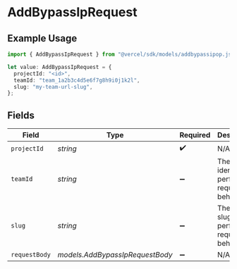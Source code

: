 # AddBypassIpRequest

## Example Usage

```typescript
import { AddBypassIpRequest } from "@vercel/sdk/models/addbypassipop.js";

let value: AddBypassIpRequest = {
  projectId: "<id>",
  teamId: "team_1a2b3c4d5e6f7g8h9i0j1k2l",
  slug: "my-team-url-slug",
};
```

## Fields

| Field                                                    | Type                                                     | Required                                                 | Description                                              | Example                                                  |
| -------------------------------------------------------- | -------------------------------------------------------- | -------------------------------------------------------- | -------------------------------------------------------- | -------------------------------------------------------- |
| `projectId`                                              | *string*                                                 | :heavy_check_mark:                                       | N/A                                                      |                                                          |
| `teamId`                                                 | *string*                                                 | :heavy_minus_sign:                                       | The Team identifier to perform the request on behalf of. | team_1a2b3c4d5e6f7g8h9i0j1k2l                            |
| `slug`                                                   | *string*                                                 | :heavy_minus_sign:                                       | The Team slug to perform the request on behalf of.       | my-team-url-slug                                         |
| `requestBody`                                            | *models.AddBypassIpRequestBody*                          | :heavy_minus_sign:                                       | N/A                                                      |                                                          |